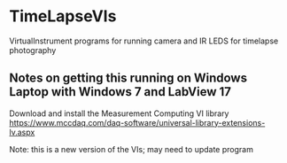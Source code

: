 # TimeLapseVIs
VirtualInstrument programs for running camera and IR LEDS for timelapse photography

## Notes on getting this running on Windows Laptop with Windows 7 and LabView 17

Download and install the Measurement Computing VI library https://www.mccdaq.com/daq-software/universal-library-extensions-lv.aspx

Note: this is a new version of the VIs; may need to update program
